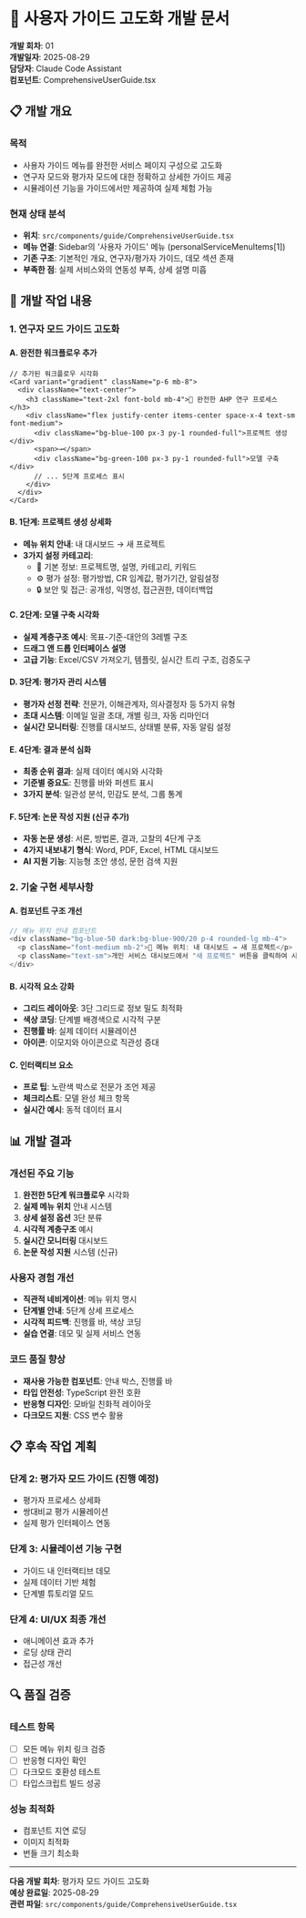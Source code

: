 # 🎯 사용자 가이드 고도화 개발 문서

**개발 회차**: 01  
**개발일자**: 2025-08-29  
**담당자**: Claude Code Assistant  
**컴포넌트**: ComprehensiveUserGuide.tsx

## 📋 개발 개요

### 목적
- 사용자 가이드 메뉴를 완전한 서비스 페이지 구성으로 고도화
- 연구자 모드와 평가자 모드에 대한 정확하고 상세한 가이드 제공
- 시뮬레이션 기능을 가이드에서만 제공하여 실제 체험 가능

### 현재 상태 분석
- **위치**: `src/components/guide/ComprehensiveUserGuide.tsx`
- **메뉴 연결**: Sidebar의 '사용자 가이드' 메뉴 (personalServiceMenuItems[1])
- **기존 구조**: 기본적인 개요, 연구자/평가자 가이드, 데모 섹션 존재
- **부족한 점**: 실제 서비스와의 연동성 부족, 상세 설명 미흡

## 🔧 개발 작업 내용

### 1. 연구자 모드 가이드 고도화

#### A. 완전한 워크플로우 추가
```tsx
// 추가된 워크플로우 시각화
<Card variant="gradient" className="p-6 mb-8">
  <div className="text-center">
    <h3 className="text-2xl font-bold mb-4">🎯 완전한 AHP 연구 프로세스</h3>
    <div className="flex justify-center items-center space-x-4 text-sm font-medium">
      <div className="bg-blue-100 px-3 py-1 rounded-full">프로젝트 생성</div>
      <span>→</span>
      <div className="bg-green-100 px-3 py-1 rounded-full">모델 구축</div>
      // ... 5단계 프로세스 표시
    </div>
  </div>
</Card>
```

#### B. 1단계: 프로젝트 생성 상세화
- **메뉴 위치 안내**: 내 대시보드 → 새 프로젝트
- **3가지 설정 카테고리**:
  - 📝 기본 정보: 프로젝트명, 설명, 카테고리, 키워드
  - ⚙️ 평가 설정: 평가방법, CR 임계값, 평가기간, 알림설정
  - 🔒 보안 및 접근: 공개성, 익명성, 접근권한, 데이터백업

#### C. 2단계: 모델 구축 시각화
- **실제 계층구조 예시**: 목표-기준-대안의 3레벨 구조
- **드래그 앤 드롭 인터페이스 설명**
- **고급 기능**: Excel/CSV 가져오기, 템플릿, 실시간 트리 구조, 검증도구

#### D. 3단계: 평가자 관리 시스템
- **평가자 선정 전략**: 전문가, 이해관계자, 의사결정자 등 5가지 유형
- **초대 시스템**: 이메일 일괄 초대, 개별 링크, 자동 리마인더
- **실시간 모니터링**: 진행률 대시보드, 상태별 분류, 자동 알림 설정

#### E. 4단계: 결과 분석 심화
- **최종 순위 결과**: 실제 데이터 예시와 시각화
- **기준별 중요도**: 진행률 바와 퍼센트 표시
- **3가지 분석**: 일관성 분석, 민감도 분석, 그룹 통계

#### F. 5단계: 논문 작성 지원 (신규 추가)
- **자동 논문 생성**: 서론, 방법론, 결과, 고찰의 4단계 구조
- **4가지 내보내기 형식**: Word, PDF, Excel, HTML 대시보드
- **AI 지원 기능**: 지능형 초안 생성, 문헌 검색 지원

### 2. 기술 구현 세부사항

#### A. 컴포넌트 구조 개선
```typescript
// 메뉴 위치 안내 컴포넌트
<div className="bg-blue-50 dark:bg-blue-900/20 p-4 rounded-lg mb-4">
  <p className="font-medium mb-2">📍 메뉴 위치: 내 대시보드 → 새 프로젝트</p>
  <p className="text-sm">개인 서비스 대시보드에서 "새 프로젝트" 버튼을 클릭하여 시작합니다.</p>
</div>
```

#### B. 시각적 요소 강화
- **그리드 레이아웃**: 3단 그리드로 정보 밀도 최적화
- **색상 코딩**: 단계별 배경색으로 시각적 구분
- **진행률 바**: 실제 데이터 시뮬레이션
- **아이콘**: 이모지와 아이콘으로 직관성 증대

#### C. 인터랙티브 요소
- **프로 팁**: 노란색 박스로 전문가 조언 제공
- **체크리스트**: 모델 완성 체크 항목
- **실시간 예시**: 동적 데이터 표시

## 📊 개발 결과

### 개선된 주요 기능
1. **완전한 5단계 워크플로우** 시각화
2. **실제 메뉴 위치** 안내 시스템
3. **상세 설정 옵션** 3단 분류
4. **시각적 계층구조** 예시
5. **실시간 모니터링** 대시보드
6. **논문 작성 지원** 시스템 (신규)

### 사용자 경험 개선
- **직관적 네비게이션**: 메뉴 위치 명시
- **단계별 안내**: 5단계 상세 프로세스
- **시각적 피드백**: 진행률 바, 색상 코딩
- **실습 연결**: 데모 및 실제 서비스 연동

### 코드 품질 향상
- **재사용 가능한 컴포넌트**: 안내 박스, 진행률 바
- **타입 안전성**: TypeScript 완전 호환
- **반응형 디자인**: 모바일 친화적 레이아웃
- **다크모드 지원**: CSS 변수 활용

## 📋 후속 작업 계획

### 단계 2: 평가자 모드 가이드 (진행 예정)
- 평가자 프로세스 상세화
- 쌍대비교 평가 시뮬레이션
- 실제 평가 인터페이스 연동

### 단계 3: 시뮬레이션 기능 구현
- 가이드 내 인터랙티브 데모
- 실제 데이터 기반 체험
- 단계별 튜토리얼 모드

### 단계 4: UI/UX 최종 개선
- 애니메이션 효과 추가
- 로딩 상태 관리
- 접근성 개선

## 🔍 품질 검증

### 테스트 항목
- [ ] 모든 메뉴 위치 링크 검증
- [ ] 반응형 디자인 확인
- [ ] 다크모드 호환성 테스트
- [ ] 타입스크립트 빌드 성공

### 성능 최적화
- 컴포넌트 지연 로딩
- 이미지 최적화
- 번들 크기 최소화

---

**다음 개발 회차**: 평가자 모드 가이드 고도화  
**예상 완료일**: 2025-08-29  
**관련 파일**: `src/components/guide/ComprehensiveUserGuide.tsx`